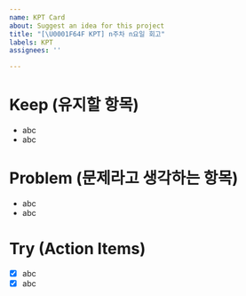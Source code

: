```yaml
---
name: KPT Card
about: Suggest an idea for this project
title: "[\U0001F64F KPT] n주차 n요일 회고"
labels: KPT
assignees: ''

---
```


# Keep (유지할 항목)

- abc
- abc

# Problem (문제라고 생각하는 항목)

- abc
- abc

# Try (Action Items)

- [X] abc
- [X] abc
